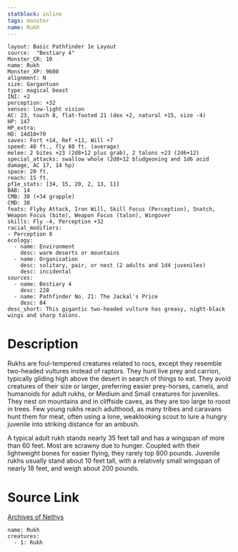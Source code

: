 ```yaml
---
statblock: inline
tags: monster
name: Rukh
---
```

```statblock
layout: Basic Pathfinder 1e Layout
source:  "Bestiary 4"
Monster_CR: 10
name: Rukh
Monster_XP: 9600
alignment: N
size: Gargantuan
type: magical beast
INI: +2
perception: +32
senses: low-light vision
AC: 23, touch 8, flat-footed 21 (dex +2, natural +15, size -4)
HP: 147
HP_extra: 
HD: 14d10+70
saves: Fort +14, Ref +11, Will +7
speed: 40 ft., fly 80 ft. (average)
melee: 2 bites +23 (2d8+12 plus grab), 2 talons +23 (2d6+12)
special_attacks: swallow whole (2d8+12 bludgeoning and 1d6 acid damage, AC 17, 14 hp)
space: 20 ft.
reach: 15 ft.
pf1e_stats: [34, 15, 20, 2, 13, 11]
BAB: 14
CMB: 30 (+34 grapple)
CMD: 38
feats: Flyby Attack, Iron Will, Skill Focus (Perception), Snatch, Weapon Focus (bite), Weapon Focus (talon), Wingover
skills: Fly -4, Perception +32
racial_modifiers:
- Perception 8
ecology:
  - name: Environment
    desc: warm deserts or mountains
  - name: Organisation
    desc: solitary, pair, or nest (2 adults and 1d4 juveniles)
    desc: incidental
sources:
  - name: Bestiary 4
    desc: 228
  - name: Pathfinder No. 21: The Jackal's Price
    desc: 84
desc_short: This gigantic two-headed vulture has greasy, night-black wings and sharp talons.
```
# Description
Rukhs are foul-tempered creatures related to rocs, except they resemble two-headed vultures instead of raptors. They hunt live prey and carrion, typically gliding high above the desert in search of things to eat. They avoid creatures of their size or larger, preferring easier prey-horses, camels, and humanoids for adult rukhs, or Medium and Small creatures for juveniles. They nest on mountains and in cliffside caves, as they are too large to roost in trees. Few young rukhs reach adulthood, as many tribes and caravans hunt them for meat, often using a lone, weaklooking scout to lure a hungry juvenile into striking distance for an ambush.

A typical adult rukh stands nearly 35 feet tall and has a wingspan of more than 60 feet. Most are scrawny due to hunger. Coupled with their lightweight bones for easier flying, they rarely top 800 pounds. Juvenile rukhs usually stand about 10 feet tall, with a relatively small wingspan of nearly 18 feet, and weigh about 200 pounds.
# Source Link
[Archives of Nethys](https://aonprd.com/MonsterDisplay.aspx?ItemName=Rukh)
```encounter-table
name: Rukh
creatures:
  - 1: Rukh
```
